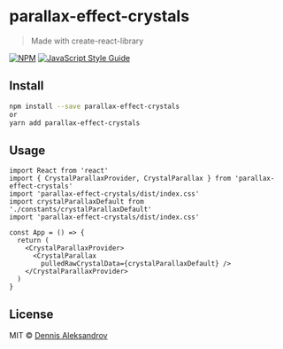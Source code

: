 # parallax-effect-crystals

> Made with create-react-library

[![NPM](https://img.shields.io/npm/v/parallax-effect.svg)](https://www.npmjs.com/package/parallax-effect) [![JavaScript Style Guide](https://img.shields.io/badge/code_style-standard-brightgreen.svg)](https://standardjs.com)

## Install

```bash
npm install --save parallax-effect-crystals
or 
yarn add parallax-effect-crystals
```

## Usage

```tsx
import React from 'react'
import { CrystalParallaxProvider, CrystalParallax } from 'parallax-effect-crystals'
import 'parallax-effect-crystals/dist/index.css'
import crystalParallaxDefault from './constants/crystalParallaxDefault'
import 'parallax-effect-crystals/dist/index.css'

const App = () => {
  return (
    <CrystalParallaxProvider>
      <CrystalParallax
        pulledRawCrystalData={crystalParallaxDefault} />
    </CrystalParallaxProvider>
  )
}

```

## License

MIT © [Dennis Aleksandrov](https://github.com/FormidablePencil)

